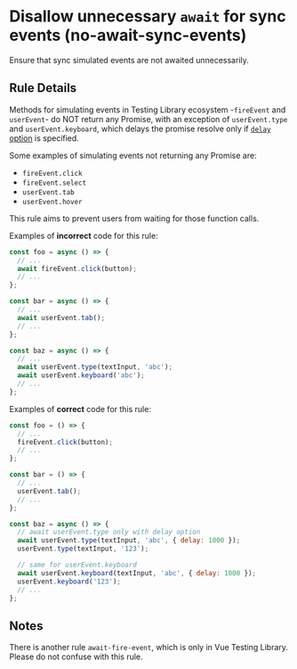 # Disallow unnecessary `await` for sync events (no-await-sync-events)

Ensure that sync simulated events are not awaited unnecessarily.

## Rule Details

Methods for simulating events in Testing Library ecosystem -`fireEvent` and `userEvent`-
do NOT return any Promise, with an exception of
`userEvent.type` and `userEvent.keyboard`, which delays the promise resolve only if [`delay`
option](https://github.com/testing-library/user-event#typeelement-text-options) is specified.

Some examples of simulating events not returning any Promise are:

- `fireEvent.click`
- `fireEvent.select`
- `userEvent.tab`
- `userEvent.hover`

This rule aims to prevent users from waiting for those function calls.

Examples of **incorrect** code for this rule:

```js
const foo = async () => {
  // ...
  await fireEvent.click(button);
  // ...
};

const bar = async () => {
  // ...
  await userEvent.tab();
  // ...
};

const baz = async () => {
  // ...
  await userEvent.type(textInput, 'abc');
  await userEvent.keyboard('abc');
  // ...
};
```

Examples of **correct** code for this rule:

```js
const foo = () => {
  // ...
  fireEvent.click(button);
  // ...
};

const bar = () => {
  // ...
  userEvent.tab();
  // ...
};

const baz = async () => {
  // await userEvent.type only with delay option
  await userEvent.type(textInput, 'abc', { delay: 1000 });
  userEvent.type(textInput, '123');

  // same for userEvent.keyboard
  await userEvent.keyboard(textInput, 'abc', { delay: 1000 });
  userEvent.keyboard('123');
  // ...
};
```

## Notes

There is another rule `await-fire-event`, which is only in Vue Testing
Library. Please do not confuse with this rule.
